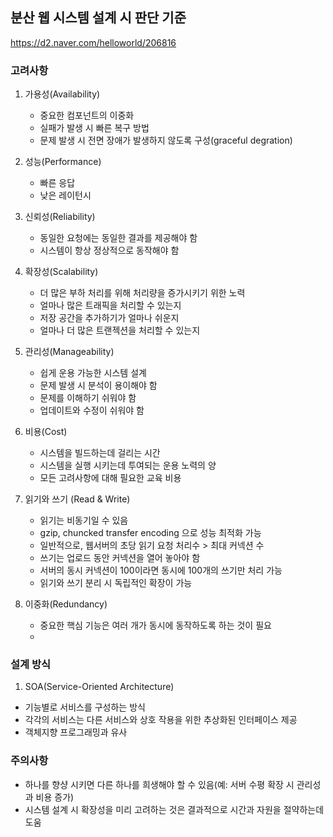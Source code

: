 ## 분산 웹 시스템 설계 시 판단 기준

https://d2.naver.com/helloworld/206816

### 고려사항

1. 가용성(Availability)

   - 중요한 컴포넌트의 이중화
   - 실패가 발생 시 빠른 복구 방법
   - 문제 발생 시 전면 장애가 발생하지 않도록 구성(graceful degration)

2. 성능(Performance)

   - 빠른 응답
   - 낮은 레이턴시

3. 신뢰성(Reliability)

   - 동일한 요청에는 동일한 결과를 제공해야 함
   - 시스템이 항상 정상적으로 동작해야 함

4. 확장성(Scalability)

   - 더 많은 부하 처리를 위해 처리량을 증가시키기 위한 노력
   - 얼마나 많은 트래픽을 처리할 수 있는지
   - 저장 공간을 추가하기가 얼마나 쉬운지
   - 얼마나 더 많은 트랜젝션을 처리할 수 있는지

5. 관리성(Manageability)

   - 쉽게 운용 가능한 시스템 설계
   - 문제 발생 시 분석이 용이해야 함
   - 문제를 이해하기 쉬워야 함
   - 업데이트와 수정이 쉬워야 함

6. 비용(Cost)

   - 시스템을 빌드하는데 걸리는 시간
   - 시스템을 실행 시키는데 투여되는 운용 노력의 양
   - 모든 고려사항에 대해 필요한 교육 비용

7. 읽기와 쓰기 (Read & Write)

   - 읽기는 비동기일 수 있음
   - gzip, chuncked transfer encoding 으로 성능 최적화 가능
   - 일반적으로, 웹서버의 초당 읽기 요청 처리수 > 최대 커넥션 수
   - 쓰기는 업로드 동안 커넥션을 열어 놓아야 함
   - 서버의 동시 커넥션이 100이라면 동시에 100개의 쓰기만 처리 가능
   - 읽기와 쓰기 분리 시 독립적인 확장이 가능

8. 이중화(Redundancy)

   - 중요한 핵심 기능은 여러 개가 동시에 동작하도록 하는 것이 필요
   - 

### 설계 방식

1. SOA(Service-Oriented Architecture)

- 기능별로 서비스를 구성하는 방식
- 각각의 서비스는 다른 서비스와 상호 작용을 위한 추상화된 인터페이스 제공
- 객체지향 프로그래밍과 유사

### 주의사항

- 하나를 향샹 시키면 다른 하나를 희생해야 할 수 있음(예: 서버 수평 확장 시 관리성과 비용 증가)
- 시스템 설계 시 확장성을 미리 고려하는 것은 결과적으로 시간과 자원을 절약하는데 도움
